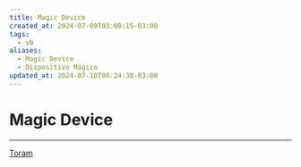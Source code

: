 ```yaml
---
title: Magic Device
created_at: 2024-07-09T03:00:15-03:00
tags:
  - v0
aliases:
  - Magic Device
  - Dispositivo Mágico
updated_at: 2024-07-10T00:24:38-03:00
---
```

# Magic Device
---

[Toram](_draft/2024/07/2024-07-06-Toram.md)
